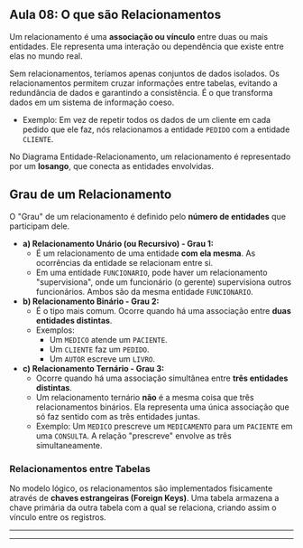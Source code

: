 ## Aula 08: O que são Relacionamentos

Um relacionamento é uma **associação ou vínculo** entre duas ou mais entidades. Ele representa uma interação ou dependência que existe entre elas no mundo real.

Sem relacionamentos, teríamos apenas conjuntos de dados isolados. Os relacionamentos permitem cruzar informações entre tabelas, evitando a redundância de dados e garantindo a consistência. É o que transforma dados em um sistema de informação coeso.

- Exemplo: Em vez de repetir todos os dados de um cliente em cada pedido que ele faz, nós relacionamos a entidade `PEDIDO` com a entidade `CLIENTE`.

No Diagrama Entidade-Relacionamento, um relacionamento é representado por um **losango**, que conecta as entidades envolvidas.

## Grau de um Relacionamento

O "Grau" de um relacionamento é definido pelo **número de entidades** que participam dele.

- **a) Relacionamento Unário (ou Recursivo) - Grau 1:**
    - É um relacionamento de uma entidade **com ela mesma**. As ocorrências da entidade se relacionam entre si.
    - Em uma entidade `FUNCIONARIO`, pode haver um relacionamento "supervisiona", onde um funcionário (o gerente) supervisiona outros funcionários. Ambos são da mesma entidade `FUNCIONARIO`.
- **b) Relacionamento Binário - Grau 2:**
    - É o tipo mais comum. Ocorre quando há uma associação entre **duas entidades distintas**.
    - Exemplos:
        - Um `MEDICO` atende um `PACIENTE`.
        - Um `CLIENTE` faz um `PEDIDO`.
        - Um `AUTOR` escreve um `LIVRO`.
- **c) Relacionamento Ternário - Grau 3:**
    - Ocorre quando há uma associação simultânea entre **três entidades distintas**.
    - Um relacionamento ternário **não** é a mesma coisa que três relacionamentos binários. Ela representa uma única associação que só faz sentido com as três entidades juntas.
    - Exemplo: Um `MEDICO` prescreve um `MEDICAMENTO` para um `PACIENTE` em uma `CONSULTA`. A relação "prescreve" envolve as três simultaneamente.

### Relacionamentos entre Tabelas

No modelo lógico, os relacionamentos são implementados fisicamente através de **chaves estrangeiras (Foreign Keys)**. Uma tabela armazena a chave primária da outra tabela com a qual se relaciona, criando assim o vínculo entre os registros.

---
---
